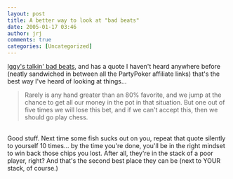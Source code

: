 ```yaml
---
layout: post
title: A better way to look at "bad beats"
date: 2005-01-17 03:46
author: jrj
comments: true
categories: [Uncategorized]
---
```

<a href="http://guinnessandpoker.blogspot.com/2005/01/ive-heard-so-much-from-iggy-about-fish.html" target="_blank">Iggy's talkin' bad beats</a>, and has a quote I haven't heard anywhere before (neatly sandwiched in between all the PartyPoker affiliate links) that's the best way I've heard of looking at things...<blockquote>Rarely is any hand greater than an 80% favorite, and we jump at the chance to get all our money in the pot in that situation. But one out of five times we will lose this bet, and if we can't accept this, then we should go play chess.</blockquote><br />Good stuff. Next time some fish sucks out on you, repeat that quote silently to yourself 10 times... by the time you're done, you'll be in the right mindset to win back those chips you lost. After all, they're in the stack of a poor player, right? And that's the second best place they can be (next to YOUR stack, of course.)
